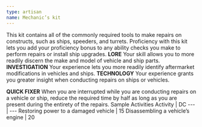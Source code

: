 ```yaml
---
type: artisan
name: Mechanic’s kit
---
```

This kit contains all of the commonly required tools to make repairs on constructs, such as ships, speeders, and turrets. Proficiency with this kit lets you add your proficiency bonus to any ability checks you make to perform repairs or install ship upgrades.
__LORE__
Your skill allows you to more readily discern the make and model of vehicle and ship parts.
__INVESTIGATION__
Your experience lets you more readily identify aftermarket modifications in vehicles and ships.
__TECHNOLOGY__
Your experience grants you greater insight when conducting repairs on ships or vehicles.

__QUICK FIXER__
When you are interrupted while you are conducting repairs on a vehicle or ship, reduce the required time by half as long as you are present during the entirety of the repairs.
Sample Activities
Activity | DC
--- | ---
Restoring power to a damaged vehicle | 15
Disassembling a vehicle’s engine | 20
